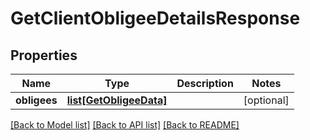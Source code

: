 # GetClientObligeeDetailsResponse

## Properties
Name | Type | Description | Notes
------------ | ------------- | ------------- | -------------
**obligees** | [**list[GetObligeeData]**](GetObligeeData.md) |  | [optional] 

[[Back to Model list]](../README.md#documentation-for-models) [[Back to API list]](../README.md#documentation-for-api-endpoints) [[Back to README]](../README.md)


